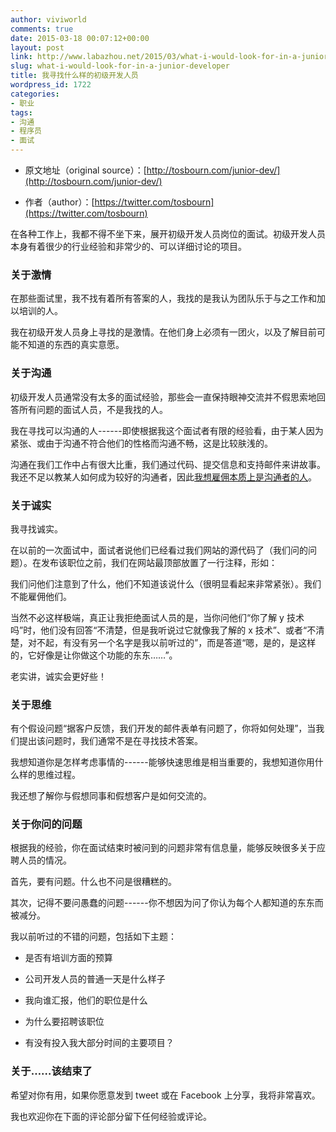 ```yaml
---
author: viviworld
comments: true
date: 2015-03-18 00:07:12+00:00
layout: post
link: http://www.labazhou.net/2015/03/what-i-would-look-for-in-a-junior-developer/
slug: what-i-would-look-for-in-a-junior-developer
title: 我寻找什么样的初级开发人员
wordpress_id: 1722
categories:
- 职业
tags:
- 沟通
- 程序员
- 面试
---
```



	
  * 原文地址（original source）：[http://tosbourn.com/junior-dev/](http://tosbourn.com/junior-dev/)

	
  * 作者（author）：[https://twitter.com/tosbourn](https://twitter.com/tosbourn)


在各种工作上，我都不得不坐下来，展开初级开发人员岗位的面试。初级开发人员本身有着很少的行业经验和非常少的、可以详细讨论的项目。


### 关于激情


在那些面试里，我不找有着所有答案的人，我找的是我认为团队乐于与之工作和加以培训的人。

我在初级开发人员身上寻找的是激情。在他们身上必须有一团火，以及了解目前可能不知道的东西的真实意愿。


### 关于沟通


初级开发人员通常没有太多的面试经验，那些会一直保持眼神交流并不假思索地回答所有问题的面试人员，不是我找的人。

我在寻找可以沟通的人------即使根据我这个面试者有限的经验看，由于某人因为紧张、或由于沟通不符合他们的性格而沟通不畅，这是比较肤浅的。

沟通在我们工作中占有很大比重，我们通过代码、提交信息和支持邮件来讲故事。我还不足以教某人如何成为较好的沟通者，因此[我想雇佣本质上是沟通者的人](http://www.labazhou.net/2015/03/who-i-want-to-hire/)。


### 关于诚实


我寻找诚实。

在以前的一次面试中，面试者说他们已经看过我们网站的源代码了（我们问的问题）。在发布该职位之前，我们在网站最顶部放置了一行注释，形如：


<blockquote><!-- Hello there, if you are interviewing with us and mention that you seen this comment, you will score major points! --></blockquote>


我们问他们注意到了什么，他们不知道该说什么（很明显看起来非常紧张）。我们不能雇佣他们。

当然不必这样极端，真正让我拒绝面试人员的是，当你问他们“你了解 y 技术吗”时，他们没有回答“不清楚，但是我听说过它就像我了解的 x 技术”、或者“不清楚，对不起，有没有另一个名字是我以前听过的”，而是答道“嗯，是的，是这样的，它好像是让你做这个功能的东东……”。

老实讲，诚实会更好些！


### 关于思维


有个假设问题“据客户反馈，我们开发的邮件表单有问题了，你将如何处理”，当我们提出该问题时，我们通常不是在寻找技术答案。

我想知道你是怎样考虑事情的------能够快速思维是相当重要的，我想知道你用什么样的思维过程。

我还想了解你与假想同事和假想客户是如何交流的。


### 关于你问的问题


根据我的经验，你在面试结束时被问到的问题非常有信息量，能够反映很多关于应聘人员的情况。

首先，要有问题。什么也不问是很糟糕的。

其次，记得不要问愚蠢的问题------你不想因为问了你认为每个人都知道的东东而被减分。

我以前听过的不错的问题，包括如下主题：



	
  * 是否有培训方面的预算

	
  * 公司开发人员的普通一天是什么样子

	
  * 我向谁汇报，他们的职位是什么

	
  * 为什么要招聘该职位

	
  * 有没有投入我大部分时间的主要项目？




### 关于……该结束了


希望对你有用，如果你愿意发到 tweet 或在 Facebook 上分享，我将非常喜欢。

我也欢迎你在下面的评论部分留下任何经验或评论。
